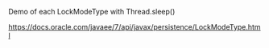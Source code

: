 Demo of each LockModeType with Thread.sleep()

https://docs.oracle.com/javaee/7/api/javax/persistence/LockModeType.html